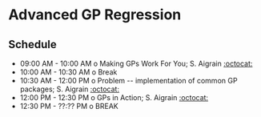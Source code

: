 # Advanced GP Regression

## Schedule

 * 09:00 AM - 10:00 AM  o  Making GPs Work For You; S. Aigrain [:octocat:](https://github.com/saigrain)
 * 10:00 AM - 10:30 AM  o  Break
 * 10:30 AM - 12:00 PM  o  Problem -- implementation of common GP packages; S. Aigrain [:octocat:](https://github.com/saigrain)
 * 12:00 PM - 12:30 PM  o  GPs in Action; S. Aigrain [:octocat:](https://github.com/saigrain)
 * 12:30 PM - ??:?? PM  o  BREAK
